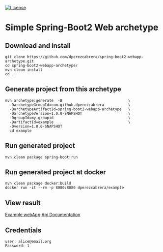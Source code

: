 [![License](http://img.shields.io/:license-gpl3-blue.svg)](http://www.gnu.org/licenses/gpl-3.0.html)

# Simple Spring-Boot2 Web archetype

## Download and install
```
git clone https://github.com/dperezcabrera/spring-boot2-webapp-archetype.git
cd spring-boot2-webapp-archetype/
mvn clean install
cd ..
```

## Generate project from this archetype
```
mvn archetype:generate  -B                              \
  -DarchetypeGroupId=com.github.dperezcabrera           \
  -DarchetypeArtifactId=spring-boot2-webapp-archetype   \
  -DarchetypeVersion=1.0.0-SNAPSHOT                     \
  -DgroupId=my.groupid                                  \
  -DartifactId=example                                  \
  -Dversion=1.0.0-SNAPSHOT
  cd example
```


## Run generated project
```
mvn clean package spring-boot:run
```


## Run generated project at docker
```
mvn clean package docker:build
docker run -it --rm -p 8080:8080 dperezcabrera/example
```

## View result

[Example webApp](http://localhost:8080/users)
[Api Documentation](http://localhost:8080/swagger-ui.html)


## Credentials
```
user: alice@email.org
Password: 1
```
